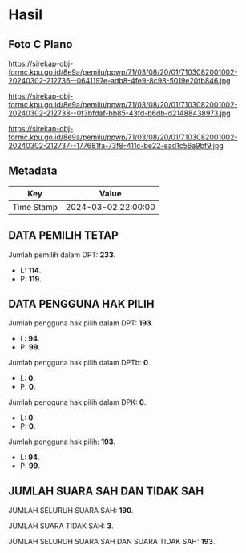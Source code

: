 # Hasil

## Foto C Plano

https://sirekap-obj-formc.kpu.go.id/8e9a/pemilu/ppwp/71/03/08/20/01/7103082001002-20240302-212736--0641197e-adb8-4fe9-8c98-5019e20fb846.jpg

https://sirekap-obj-formc.kpu.go.id/8e9a/pemilu/ppwp/71/03/08/20/01/7103082001002-20240302-212738--0f3bfdaf-bb85-43fd-b6db-d21488438973.jpg

https://sirekap-obj-formc.kpu.go.id/8e9a/pemilu/ppwp/71/03/08/20/01/7103082001002-20240302-212737--177681fa-73f8-411c-be22-ead1c56a9bf9.jpg


## Metadata

| Key        | Value               |
| ---------- | ------------------- |
| Time Stamp | 2024-03-02 22:00:00 |


## DATA PEMILIH TETAP

Jumlah pemilih dalam DPT: **233**.
 * L: **114**.
 * P: **119**.

## DATA PENGGUNA HAK PILIH

Jumlah pengguna hak pilih dalam DPT: **193**.
 * L: **94**.
 * P: **99**.

Jumlah pengguna hak pilih dalam DPTb: **0**.
 * L: **0**.
 * P: **0**.

Jumlah pengguna hak pilih dalam DPK: **0**.
 * L: **0**.
 * P: **0**.

Jumlah pengguna hak pilih: **193**.
 * L: **94**.
 * P: **99**.

## JUMLAH SUARA SAH DAN TIDAK SAH

JUMLAH SELURUH SUARA SAH: **190**.

JUMLAH SUARA TIDAK SAH: **3**.

JUMLAH SELURUH SUARA SAH DAN SUARA TIDAK SAH: **193**.


